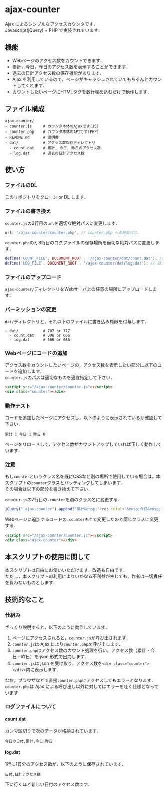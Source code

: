 # ajax-counter
Ajax によるシンプルなアクセスカウンタです．  
Javascript(jQuery) + PHP で実装されています．

## 機能
- Webページのアクセス数をカウントできます．
- 累計，今日，昨日のアクセス数を表示することができます．
- 過去の日計アクセス数の保存機能があります．
- Ajax を利用しているので，ページがキャッシュされていてもちゃんとカウントしてくれます．
- カウントしたいページにHTMLタグを数行埋め込むだけで動作します．

## ファイル構成
```
ajax-counter/
- counter.js     # カウンタ本体のAjaxです(JS)
- counter.php    # カウンタ本体のAPIです(PHP)
- README.md      # 説明書
- dat/           # アクセス数保存ディレクトリ
  - count.dat    # 累計, 今日, 昨日のアクセス数
  - log.dat      # 過去の日計アクセス数
```

## 使い方

### ファイルのDL
このリポジトリをクローン or DL します．

### ファイルの書き換え
`counter.js`の3行目の`url`を適切な絶対パスに変更します．
```javascript
url: '/ajax-counter/counter.php', // counter.php への絶対パス．
```

`counter.php`の7, 8行目のログファイルの保存場所を適切な絶対パスに変更します．
```php
define('COUNT_FILE', DOCUMENT_ROOT . '/ajax-counter/dat/count.dat'); // アクセス数
define('LOG_FILE', DOCUMENT_ROOT . '/ajax-counter/dat/log.dat'); // ログ
```

### ファイルのアップロード
`ajax-counter/`ディレクトリをWebサーバ上の任意の場所にアップロードします．

### パーミッションの変更
`dat/`ディレクトリと，それ以下のファイルに書き込み権限を付与します．
```
- dat/           # 707 or 777
  - count.dat    # 606 or 666
  - log.dat      # 606 or 666
```

### Webページにコードの追加
アクセス数をカウントしたいページの，アクセス数を表示したい部分に以下のコードを追加します．  
`counter.js`のパスは適切なものを適宜指定して下さい．
```html
<script src="/ajax-counter/counter.js"></script>
<div class="counter"></div>
```

### 動作テスト
コードを追加したページにアクセスし，以下のように表示されているか確認して下さい．
```
累計 1 今日 1 昨日 0
```
ページをリロードして，アクセス数がカウントアップしていれば正しく動作しています．

### 注意
もし`counter`というクラス名を既にCSSなど別の場所で使用している場合は，本スクリプトの`counter`クラスとバッティングしてしまいます．  
その場合は以下の部分を書き換えて下さい．

`counter.js`の7行目の`.counter`を別のクラス名に変更する．
```javascript
jQuery(".ajax-counter").append('累計&ensp;'+res.total+'&ensp;今日&ensp;'+res.today+'&ensp;昨日&ensp;'+res.yesterday);
```

Webページに追加するコードの`.counter`も↑で変更したのと同じクラスに変更する．
```html
<script src="/ajax-counter/counter.js"></script>
<div class="ajax-counter"></div>
```


## 本スクリプトの使用に関して
本スクリプトは自由にお使いいただけます．改造も自由です．  
ただし，本スクリプトの利用によりいかなる不利益が生じても，作者は一切責任を負わないものとします．

## 技術的なこと

### 仕組み
ざっくり説明すると，以下のように動作しています．
1. ページにアクセスされると，`counter.js`が呼び出されます．
2. `counter.js`は Ajax により`counter.php`を呼び出します．
3. `counter.php`はアクセス数のカウント処理を行い，アクセス数（累計・今日・昨日）を json 形式で出力します．
4. `counter.js`は json を受け取り，アクセス数を`<div class="counter"></div>`内に表示します．

なお，ブラウザなどで直接`counter.php`にアクセスしてもエラーとなります．  
`counter.php`は Ajax による呼び出し以外に対してはエラーを吐く仕様となっています．

### ログファイルについて

#### count.dat
カンマ区切りで次のデータが格納されています．
```
今日の日付,累計,今日,昨日
```

#### log.dat
1行に1日分のアクセス数が，以下のように保存されています．
```
日付,日計アクセス数
```
下に行くほど新しい日付のアクセス数です．